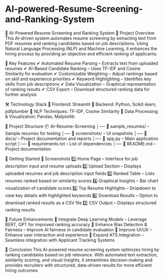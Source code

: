 # AI-powered-Resume-Screening-and-Ranking-System
🚀 AI-Powered Resume Screening and Ranking System
📌 Project Overview
This AI-driven system automates resume screening by extracting text from PDF resumes and ranking candidates based on job descriptions. Using Natural Language Processing (NLP) and Machine Learning, it enhances the hiring process by providing an objective and efficient ranking of applicants.

🌟 Key Features
✔ Automated Resume Parsing – Extracts text from uploaded resumes
✔ AI-Based Candidate Ranking – Uses TF-IDF and Cosine Similarity for evaluation
✔ Customizable Weighting – Adjust rankings based on skill and experience priorities
✔ Keyword Highlighting – Identifies key skills from job descriptions
✔ Data Visualization – Graphical representation of ranking results
✔ CSV Export – Download structured ranking data for further analysis

🛠 Technology Stack
🔹 Frontend: Streamlit
🔹 Backend: Python, Scikit-learn, pdfplumber
🔹 NLP Techniques: TF-IDF, Cosine Similarity
🔹 Data Processing & Visualization: Pandas, Matplotlib

📂 Project Structure
📦 AI-Resume-Screening
│── 📂 sample_resumes/ – Sample resumes for testing
│── 📂 screenshots/ – UI snapshots
│── 📂 docs/ – Project documentation and reports
│── 📜 app.py – Main application script
│── 📜 requirements.txt – List of dependencies
│── 📜 README.md – Project documentation

🚀 Getting Started
📸 Screenshots
1️⃣ Home Page – Interface for job description input and resume uploads
2️⃣ Upload Section – Displays uploaded resumes and job description input fields
3️⃣ Ranked Table – Lists resumes ranked based on similarity scores
4️⃣ Graphical Insights – Bar chart visualization of candidate scores
5️⃣ Top Resume Highlights – Dropdown to view key details with highlighted keywords
6️⃣ Download Results – Option to download ranked results as a CSV file
7️⃣ CSV Output – Displays structured ranking results

🔮 Future Enhancements
🚀 Integrate Deep Learning Models – Leverage BERT, GPT for improved ranking accuracy
🚀 Enhance Bias Detection & Fairness – Improve AI fairness in candidate evaluation
🚀 Improve UI/UX – Enhance user interaction and experience
🚀 Expand ATS Integration – Seamless integration with Applicant Tracking Systems

📌 Conclusion
This AI-powered resume screening system optimizes hiring by ranking candidates based on job relevance. With automated text extraction, similarity scoring, and visual insights, it streamlines decision-making and provides recruiters with structured, data-driven results for more efficient hiring outcomes
